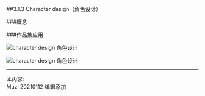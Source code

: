 ##3.1.3 Character design（角色设计）

###概念




###作品集应用

![character design 角色设计](http://kitpic.makebi.net/2021/ixd_36.jpg)

![character design 角色设计](http://kitpic.makebi.net/2021/ixd_37.jpg)







---
本内容:  
Muzi 20210112 编辑添加
